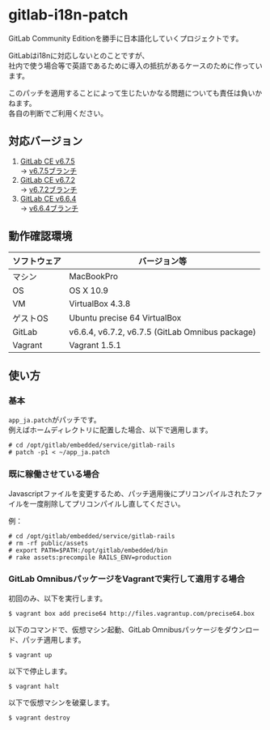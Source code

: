 gitlab-i18n-patch
=================

GitLab Community Editionを勝手に日本語化していくプロジェクトです。

GitLabはi18nに対応しないとのことですが、  
社内で使う場合等で英語であるために導入の抵抗があるケースのために作っています。

このパッチを適用することによって生じたいかなる問題についても責任は負いかねます。  
各自の判断でご利用ください。

## 対応バージョン

1. [GitLab CE v6.7.5](https://gitlab.com/gitlab-org/gitlab-ce/commit/00aa5c16ee6b06dabb5cd63349942f70bb131dda "GitLab CE v6.7.5")  
   → [v6.7.5ブランチ](https://github.com/ksoichiro/gitlab-i18n-patch/tree/v6.7.5)
2. [GitLab CE v6.7.2](https://gitlab.com/gitlab-org/gitlab-ce/commit/dbbf4ea24c7bed7f1eddcfcbfebb3593bc30e92d "GitLab CE v6.7.2")  
   → [v6.7.2ブランチ](https://github.com/ksoichiro/gitlab-i18n-patch/tree/v6.7.2)
3. [GitLab CE v6.6.4](https://gitlab.com/gitlab-org/gitlab-ce/commit/42e34aec97818981338401a47560cd40c05e686d "GitLab CE v6.6.4")  
   → [v6.6.4ブランチ](https://github.com/ksoichiro/gitlab-i18n-patch/tree/v6.6.4)

## 動作確認環境

| ソフトウェア | バージョン等                                     |
| ------------ | ------------------------------------------------ |
| マシン       | MacBookPro                                       |
| OS           | OS X 10.9                                        |
| VM           | VirtualBox 4.3.8                                 |
| ゲストOS     | Ubuntu precise 64 VirtualBox                     |
| GitLab       | v6.6.4, v6.7.2, v6.7.5 (GitLab Omnibus package)  |
| Vagrant      | Vagrant 1.5.1                                    |

## 使い方

### 基本

`app_ja.patch`がパッチです。  
例えばホームディレクトリに配置した場合、以下で適用します。

    # cd /opt/gitlab/embedded/service/gitlab-rails
    # patch -p1 < ~/app_ja.patch


### 既に稼働させている場合

Javascriptファイルを変更するため、パッチ適用後にプリコンパイルされたファイルを一度削除してプリコンパイルし直してください。

例：

    # cd /opt/gitlab/embedded/service/gitlab-rails
    # rm -rf public/assets
    # export PATH=$PATH:/opt/gitlab/embedded/bin
    # rake assets:precompile RAILS_ENV=production


### GitLab OmnibusパッケージをVagrantで実行して適用する場合

初回のみ、以下を実行します。

    $ vagrant box add precise64 http://files.vagrantup.com/precise64.box

以下のコマンドで、仮想マシン起動、GitLab Omnibusパッケージをダウンロード、パッチ適用します。

    $ vagrant up

以下で停止します。

    $ vagrant halt

以下で仮想マシンを破棄します。

    $ vagrant destroy

